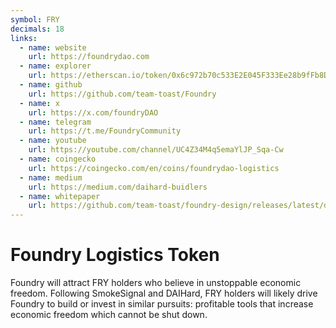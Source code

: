 ```yaml
---
symbol: FRY
decimals: 18
links:
  - name: website
    url: https://foundrydao.com
  - name: explorer
    url: https://etherscan.io/token/0x6c972b70c533E2E045F333Ee28b9fFb8D717bE69
  - name: github
    url: https://github.com/team-toast/Foundry
  - name: x
    url: https://x.com/foundryDAO
  - name: telegram
    url: https://t.me/FoundryCommunity
  - name: youtube
    url: https://youtube.com/channel/UC4Z34M4q5emaYlJP_Sqa-Cw
  - name: coingecko
    url: https://coingecko.com/en/coins/foundrydao-logistics
  - name: medium
    url: https://medium.com/daihard-buidlers
  - name: whitepaper
    url: https://github.com/team-toast/foundry-design/releases/latest/download/foundry-design.pdf
---
```


# Foundry Logistics Token

Foundry will attract FRY holders who believe in unstoppable economic freedom. Following SmokeSignal and DAIHard, FRY holders will likely drive Foundry to build or invest in similar pursuits: profitable tools that increase economic freedom which cannot be shut down.
